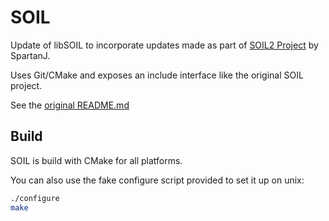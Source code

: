 SOIL
====

Update of libSOIL to incorporate updates made as part of [SOIL2 Project](https://bitbucket.org/SpartanJ/soil2) by SpartanJ.

Uses Git/CMake and exposes an include interface like the original SOIL project.

See the [original README.md](README.orig.md)

Build
-----
SOIL is build with CMake for all platforms.

You can also use the fake configure script provided to set it up on unix:
```sh
./configure
make
```

